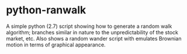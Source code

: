 # python-ranwalk
A simple python (2.7) script showing how to generate a random walk algorithm; branches similar in nature to the unpredictability of the stock market, etc.  Also shows a random wander script with emulates Brownian motion in terms of graphical appearance.  

